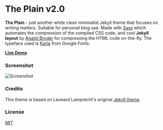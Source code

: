 # The Plain v2.0

**The Plain** - just another white clean minimalist Jekyll theme that focuses on writing matters. Suitable for personal blog use. Made with [Sass](https://github.com/sass/sass) which automates the compression of the compiled CSS code, and cool **Jekyll layout** by [Anatol Broder](http://jch.penibelst.de/) for compressing the HTML code on-the-fly. The typeface used is [Karla](https://fonts.google.com/specimen/Karla?selection.family=Karla) from Google Fonts.

[**Live Demo**](http://heiswayi.github.io/the-plain/)

### Screenshot

![Screenshot](http://i.imgur.com/btWdSS0.png)

### Credits

This theme is based on Leonard Lamprecht's original [Jekyll theme](https://github.com/leo/leo.github.io).

### License

[MIT](LICENSE.md)

